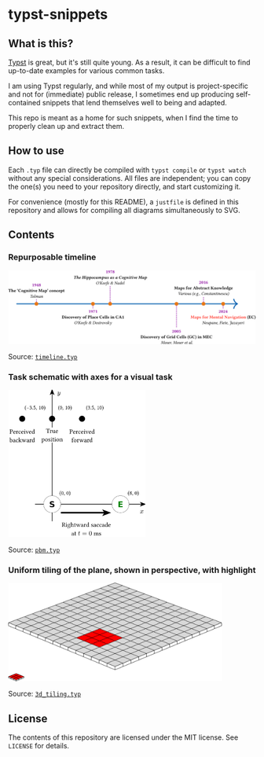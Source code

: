 # typst-snippets

## What is this?

[Typst](https://typst.app/) is great, but it's still quite young.
As a result, it can be difficult to find up-to-date examples for various common tasks.

I am using Typst regularly, and while most of my output is project-specific and not for (immediate) public release, I sometimes end up producing self-contained snippets that lend themselves well to being and adapted.

This repo is meant as a home for such snippets, when I find the time to properly clean up and extract them.

## How to use

Each `.typ` file can directly be compiled with `typst compile` or `typst watch` without any special considerations. All files are independent; you can copy the one(s) you need to your repository directly, and start customizing it.

For convenience (mostly for this README), a `justfile` is defined in this repository and allows for compiling all diagrams simultaneously to SVG.

## Contents

### Repurposable timeline

<img src="compiled/timeline.svg" heigh="200px" alt="Horizontal timeline">

Source: [`timeline.typ`](./timeline.typ)

### Task schematic with axes for a visual task

<img src="compiled/pbm.svg" height="300px" alt="PBM Task Diagram">

Source: [`pbm.typ`](./pbm.typ)

### Uniform tiling of the plane, shown in perspective, with highlight

<img src="compiled/3d_tiling.svg" height="200px" alt="Perspective view of tiling">

Source: [`3d_tiling.typ`](./3d_tiling.typ)


## License

The contents of this repository are licensed under the MIT license. See `LICENSE` for details.
